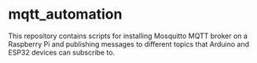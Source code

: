 # mqtt_automation
This repository contains scripts for installing Mosquitto MQTT broker on a Raspberry Pi and publishing messages to different topics that Arduino and ESP32 devices can subscribe to.
